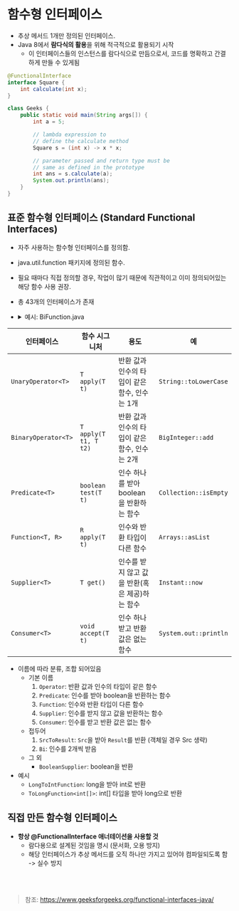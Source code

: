 # 함수형 인터페이스
- 추상 메서드 1개만 정의된 인터페이스.
- Java 8에서 **람다식의 활용**을 위해 적극적으로 활용되기 시작
  - 이 인터페이스들의 인스턴스를 람다식으로 만듬으로서, 코드를 명확하고 간결하게 만들 수 있게됨
```java
@FunctionalInterface
interface Square {
    int calculate(int x);
}

class Geeks {
    public static void main(String args[]) {
        int a = 5;

        // lambda expression to 
        // define the calculate method
        Square s = (int x) -> x * x;

        // parameter passed and return type must be
        // same as defined in the prototype
        int ans = s.calculate(a);
        System.out.println(ans);
    }
}
```


## 표준 함수형 인터페이스 (Standard Functional Interfaces)
- 자주 사용하는 함수형 인터페이스를 정의함.
- java.util.function 패키지에 정의된 함수.
- 필요 때마다 직접 정의할 경우, 작업이 많기 때문에 직관적이고 이미 정의되어있는 해당 함수 사용 권장.
- 총 43개의 인터페이스가 존재
- <details>
    <summary>예시: BiFunction.java</summary>

    ```java
    package java.util.function;

    import java.util.Objects;

    /**
     * Represents a function that accepts two arguments and produces a result.
     * This is the two-arity specialization of {@link Function}.
     *
     * <p>This is a <a href="package-summary.html">functional interface</a>
     * whose functional method is {@link #apply(Object, Object)}.
     *
     * @param <T> the type of the first argument to the function
     * @param <U> the type of the second argument to the function
     * @param <R> the type of the result of the function
     *
     * @see Function
     * @since 1.8
     */
    @FunctionalInterface
    public interface BiFunction<T, U, R> {

        /**
         * Applies this function to the given arguments.
         *
         * @param t the first function argument
         * @param u the second function argument
         * @return the function result
         */
        R apply(T t, U u);

        /**
         * Returns a composed function that first applies this function to
         * its input, and then applies the {@code after} function to the result.
         * If evaluation of either function throws an exception, it is relayed to
         * the caller of the composed function.
         *
         * @param <V> the type of output of the {@code after} function, and of the
         *           composed function
         * @param after the function to apply after this function is applied
         * @return a composed function that first applies this function and then
         * applies the {@code after} function
         * @throws NullPointerException if after is null
         */
        default <V> BiFunction<T, U, V> andThen(Function<? super R, ? extends V> after) {
            Objects.requireNonNull(after);
            return (T t, U u) -> after.apply(apply(t, u));
        }
    }

    ```

</details>

| 인터페이스 | 함수 시그니처 | 용도 | 예 |
|-|-|-|-|
| `UnaryOperator<T>` | `T apply(T t)` | 반환 값과 인수의 타입이 같은 함수, 인수는 1개 | `String::toLowerCase` |
|`BinaryOperator<T>` | `T apply(T t1, T t2)` | 반환 값과 인수의 타입이 같은 함수, 인수는 2개 | `BigInteger::add` |
| `Predicate<T>` | `boolean test(T t)` | 인수 하나를 받아 boolean을 반환하는 함수 | `Collection::isEmpty` |
| `Function<T, R>` | `R apply(T t)` | 인수와 반환 타입이 다른 함수 | `Arrays::asList` |
| `Supplier<T>` | `T get()` | 인수를 받지 않고 값을 반환(혹은 제공)하는 함수 | `Instant::now` |
| `Consumer<T>` | `void accept(T t)` | 인수 하나 받고 반환 값은 없는 함수 | `System.out::println` |

- 이름에 따라 분류, 조합 되어있음
  - 기본 이름
    1. `Operator`: 반환 값과 인수의 타입이 같은 함수
    2. `Predicate`: 인수를 받아 boolean을 반환하는 함수
    3. `Function`: 인수와 반환 타입이 다른 함수
    4. `Supplier`: 인수를 받지 않고 값을 반환하는 함수
    5. `Consumer`: 인수를 받고 반환 값은 없는 함수
  - 접두어
    1. `SrcToResult`: `Src`을 받아 `Result`를 반환 (객체일 경우 Src 생략)
    2. `Bi`: 인수를 2개씩 받음
  - 그 외
    - `BooleanSupplier`: boolean을 반환
- 예시
  - `LongToIntFunction`: long을 받아 int로 반환
  - `ToLongFunction<int[]>`: int[] 타입을 받아 long으로 반환


## 직접 만든 함수형 인터페이스
- **항상 @FunctionalInterface 애너테이션을 사용할 것**
  - 람다용으로 설계된 것임을 명시 (문서화, 오용 방지)
  - 해당 인터페이스가 추상 메서드를 오직 하나만 가지고 있어야 컴파일되도록 함 -> 실수 방지



<br>
<br>

> 참조: https://www.geeksforgeeks.org/functional-interfaces-java/